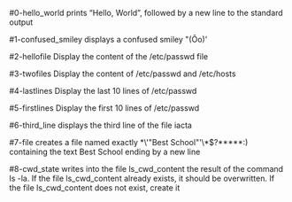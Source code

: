 #0-hello_world prints “Hello, World”, followed by a new line to the standard output

#1-confused_smiley displays a confused smiley "(Ôo)'

#2-hellofile Display the content of the /etc/passwd file

#3-twofiles Display the content of /etc/passwd and /etc/hosts

#4-lastlines Display the last 10 lines of /etc/passwd

#5-firstlines Display the first 10 lines of /etc/passwd

#6-third_line displays the third line of the file iacta

#7-file  creates a file named exactly \*\\'"Best School"\'\\*$\?\*\*\*\*\*:) containing the text Best School ending by a new line

#8-cwd_state  writes into the file ls_cwd_content the result of the command ls -la. If the file ls_cwd_content already exists, it should be overwritten. If the file ls_cwd_content does not exist, create it
